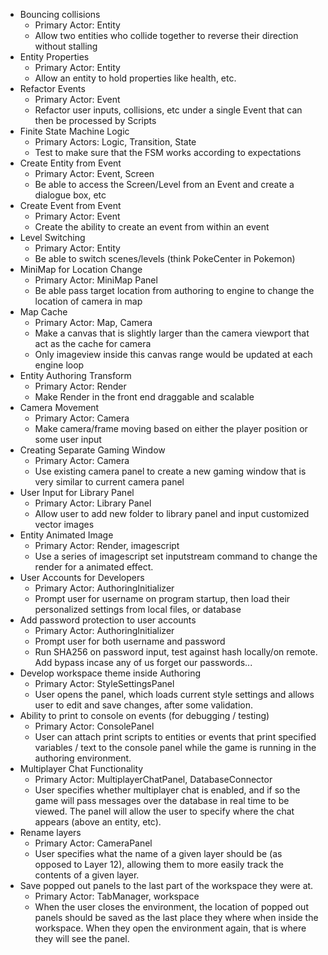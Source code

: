* Bouncing collisions
    * Primary Actor: Entity
    * Allow two entities who collide together to reverse their direction without stalling
* Entity Properties
    * Primary Actor: Entity
    * Allow an entity to hold properties like health, etc.
* Refactor Events
    * Primary Actor: Event
    * Refactor user inputs, collisions, etc under a single Event that can then be processed by Scripts
* Finite State Machine Logic
    * Primary Actors: Logic, Transition, State
    * Test to make sure that the FSM works according to expectations
* Create Entity from Event
    * Primary Actor: Event, Screen
    * Be able to access the Screen/Level from an Event and create a dialogue box, etc
* Create Event from Event
    * Primary Actor: Event
    * Create the ability to create an event from within an event
* Level Switching
    * Primary Actor: Entity
    * Be able to switch scenes/levels (think PokeCenter in Pokemon)
* MiniMap for Location Change
    * Primary Actor: MiniMap Panel
    * Be able pass target location from authoring to engine to change the location of camera in map
* Map Cache
    * Primary Actor: Map, Camera
    * Make a canvas that is slightly larger than the camera viewport that act as the cache for camera
    * Only imageview inside this canvas range would be updated at each engine loop
* Entity Authoring Transform
    * Primary Actor: Render
    * Make Render in the front end draggable and scalable
* Camera Movement
    * Primary Actor: Camera
    * Make camera/frame moving based on either the player position or some user input
* Creating Separate Gaming Window
    * Primary Actor: Camera
    * Use existing camera panel to create a new gaming window that is very similar to current camera panel
* User Input for Library Panel
    * Primary Actor: Library Panel
    * Allow user to add new folder to library panel and input customized vector images
* Entity Animated Image
    * Primary Actor: Render, imagescript
    * Use a series of imagescript set inputstream command to change the render for a animated effect.
* User Accounts for Developers
    * Primary Actor: AuthoringInitializer
    * Prompt user for username on program startup, then load their personalized settings from local files, or database
* Add password protection to user accounts
    * Primary Actor: AuthoringInitializer
    * Prompt user  for both username and password
    * Run SHA256 on password input, test against hash locally/on remote. Add bypass incase any of us forget our passwords...
* Develop workspace theme inside Authoring
    * Primary Actor: StyleSettingsPanel
    * User opens the panel, which loads current style settings and allows user to edit and save changes, after some validation.
* Ability to print to console on events (for debugging / testing)
    * Primary Actor: ConsolePanel
    * User can attach print scripts to entities or events that print specified variables / text to the console panel while the game is running in the authoring environment.
* Multiplayer Chat Functionality
    * Primary Actor: MultiplayerChatPanel, DatabaseConnector
    * User specifies whether multiplayer chat is enabled, and if so the game will pass messages over the database in real time to be viewed. The panel will allow the user to specify where the chat appears (above an entity, etc).
* Rename layers
    * Primary Actor: CameraPanel
    * User specifies what the name of a given layer should be (as opposed to Layer 12), allowing them to more easily track the contents of a given layer.
* Save popped out panels to the last part of the workspace they were at.
    * Primary Actor: TabManager, workspace
    * When the user closes the environment, the location of popped out panels should be saved as the last place they where when inside the workspace. When they open the environment again, that is where they will see the panel.
